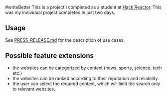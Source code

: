 #writeBetter
This is a project I completed as a student at [Hack Reactor](http://hackreactor.com). This was my individual project completed in just two days.

## Usage

See [PRESS-RELEASE.md](PRESS-RELEASE.md) for the description of use cases.

## Possible feature extensions

- the websites can be categorized by context (news, sports, science, tech etc.)
- the websites can be ranked according to their reputation and reliability.
- the user can select the required context, which will limit the search only to relevant websites. 